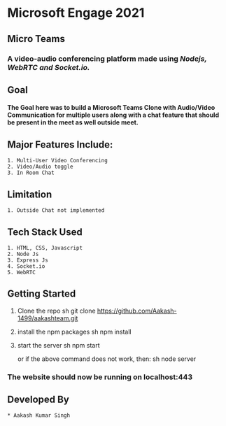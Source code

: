 # Microsoft Engage 2021 <br />

## Micro Teams <br />
### A video-audio conferencing platform made using *Nodejs, WebRTC and Socket.io.*

## Goal        
#### The Goal here was to build a Microsoft Teams Clone with Audio/Video Communication for multiple users along with a chat feature that should be present in the meet as well outside meet.

## Major Features Include:
    1. Multi-User Video Conferencing
    2. Video/Audio toggle
    3. In Room Chat

##  Limitation
    1. Outside Chat not implemented

## Tech Stack Used
    1. HTML, CSS, Javascript
    2. Node Js
    3. Express Js
    4. Socket.io
    5. WebRTC


## Getting Started
   1. Clone the repo
      sh
      git clone https://github.com/Aakash-1499/aakashteam.git
      
   2. install the npm packages
      sh
      npm install
            
   3. start the server
      sh
      npm start
      
      or if the above command does not work, then:
      sh
      node server
      
### The website should now be running on localhost:443


## Developed By
    * Aakash Kumar Singh